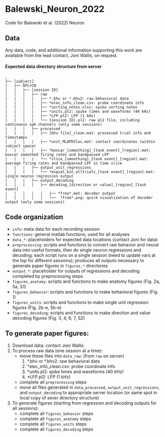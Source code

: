 # Balewski_Neuron_2022
Code for Balewski et al. (2022) Neuron


## Data
Any data, code, and additional information supporting this work are available from the lead contact, Joni Wallis, on request.

#### Expected data directory structure from server
```
.
├── [subject]
|   ├── OFC+CN
|   |   ├── [session ID]
|   |   |   ├── raw
|   |   |   |   ├── *.bhv or *.bhv2: raw behavioral data
|   |   |   |   ├── *elec_info_clean.csv: probe coordinate info
|   |   |   |   ├── *sorting_notes.xlsx: spike sorting notes
|   |   |   |   ├── *units.pl2: spike times and waveforms (40 kHz)
|   |   |   |   ├── *LFP.pl2: LFP (1 kHz)
|   |   |   |   └── [session ID].pl2: raw pl2 file, including continuous spk channels (only some sessions)
|   |   |   ├── processed
|   |   |   |   ├── [bhv file]_clean.mat: processed trial info and timestamps
|   |   |   |   ├── *unit_MLAPDVloc.mat: contact coordinates (within subject space)
|   |   |   |   ├── *boxcar_[smoothing]_[task event]_[region].mat: boxcar smoothed firing rates and bandpassed LFP
|   |   |   |   └── *slice_[smoothing]_[task event]_[region].mat: average firing rates and bandpassed LPF in time slice
|   |   |   ├── output_unit_regressions
|   |   |   |   └── *expval_bin_alltrials_[task event]_[region].mat: single neuron regression output
|   |   |   ├── output_decoding
|   |   |   |   ├── decoding_[direction or value]_[region]_[task event]
|   |   |   |   |   ├── *free*.mat: decoder output
|   |   |   |   |   └──  *free*.png: quick visualization of decoder output (only some sessions)

```

## Code organization

 - `info`: meta data for each recording session
 - `functions`: general matlab functions, used for all analyses
 - `data_*`: placeholders for expected data locations (contact Joni for data)
 - `preprocessing`: scripts and functions to convert raw behavior and neural data into useful formats, then do single neuron regressions and decoding; each script runs on a single session (need to update vars at the top for different sessions); produces all outputs necessary to generate paper figures in `figures_*` directories
 - `output_*`: placeholder for outputs of regressions and decoding completed by preprocessing steps
 - `figures_anatomy`: scripts and functions to make anatomy figures (Fig. 2a, 5a, S1)
 - `figures_behavior`: scripts and functions to make behavioral figures (Fig. 1)
 - `figures_units`: scripts and functions to make single unit regression figures (Fig. 2b-e, 5b-e)
 - `figures_decoding`: scripts and functions to make direction and value decoding figures (Fig. 3, 4, 6, 7, S2)

## To generate paper figures:
1. Download data: contact Joni Wallis
2. To process raw data (one session at a time): 
	- move these files into `data_raw`: (from `raw` on server)
		1. *.bhv or *.bhv2: raw behavioral data
		2. *elec_info_clean.csv: probe coordinate info
		3. *units.pl2: spike times and waveforms (40 kHz)
		4. *LFP.pl2: LFP (1 kHz)
	- complete all `preprocessing` steps
	- move all files generated in `data_processed`, `output_unit_regressions`, and `output_decoding` to appropriate server location (or same spot in local copy of sever directory structure)
3. To generate figures (starting from regression and decoding outputs for all sessions):
	- complete all `figures_behavior` steps
	- complete all `figures_anatomy` steps
	- complete all `figures_units` steps
	- complete all `figures_decoding` steps





